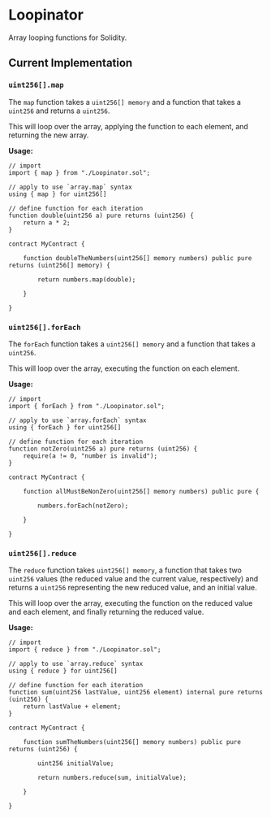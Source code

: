 # Loopinator

Array looping functions for Solidity.

## Current Implementation

### `uint256[].map`

The `map` function takes a `uint256[] memory` and a function that takes a `uint256` and returns a
`uint256`.

This will loop over the array, applying the function to each element, and returning the new array.

**Usage:**

```solidity
// import
import { map } from "./Loopinator.sol";

// apply to use `array.map` syntax
using { map } for uint256[]

// define function for each iteration
function double(uint256 a) pure returns (uint256) {
    return a * 2;
}

contract MyContract {

    function doubleTheNumbers(uint256[] memory numbers) public pure returns (uint256[] memory) {

        return numbers.map(double);

    }

}
```

### `uint256[].forEach`

The `forEach` function takes a `uint256[] memory` and a function that takes a `uint256`.

This will loop over the array, executing the function on each element.

**Usage:**

```solidity
// import
import { forEach } from "./Loopinator.sol";

// apply to use `array.forEach` syntax
using { forEach } for uint256[]

// define function for each iteration
function notZero(uint256 a) pure returns (uint256) {
    require(a != 0, "number is invalid");
}

contract MyContract {

    function allMustBeNonZero(uint256[] memory numbers) public pure {

        numbers.forEach(notZero);

    }

}
```

### `uint256[].reduce`

The `reduce` function takes `uint256[] memory`, a function that takes two `uint256` values (the
reduced value and the current value, respectively) and returns a `uint256` representing the new
reduced value, and an initial value.

This will loop over the array, executing the function on the reduced value and each element, and
finally returning the reduced value.

**Usage:**

```solidity
// import
import { reduce } from "./Loopinator.sol";

// apply to use `array.reduce` syntax
using { reduce } for uint256[]

// define function for each iteration
function sum(uint256 lastValue, uint256 element) internal pure returns (uint256) {
    return lastValue + element;
}

contract MyContract {

    function sumTheNumbers(uint256[] memory numbers) public pure returns (uint256) {

        uint256 initialValue;

        return numbers.reduce(sum, initialValue);

    }

}
```
